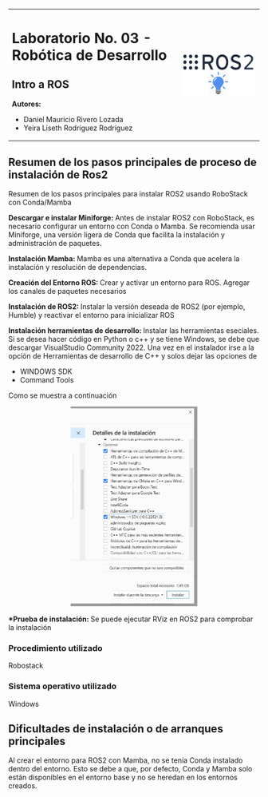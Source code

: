 <table>
  <tr>
    <td>
      <h1>Laboratorio No. 03 - Robótica de Desarrollo</h1>
      <h2> Intro a ROS </h2>
      <strong> Autores:</strong>
      <ul>
        <li>Daniel Mauricio Rivero Lozada </li>
        <li>Yeira Liseth Rodríguez Rodríguez</li>
      </ul>
    </td>
    <td>
      <img src="Images/Portada.jpg" width="400">
    </td>
  </tr>
</table>

## Resumen de los pasos principales de proceso de instalación de Ros2

Resumen de los pasos principales para instalar ROS2 usando RoboStack con Conda/Mamba

<b> Descargar e instalar Miniforge: </b> Antes de instalar ROS2 con RoboStack, es necesario configurar un entorno con Conda o Mamba. Se recomienda usar Miniforge, una versión ligera de Conda que facilita la instalación y administración de paquetes.

<b> Instalación Mamba: </b> Mamba es una alternativa a Conda que acelera la instalación y resolución de dependencias.

<b> Creación del Entorno ROS: </b> Crear y activar un entorno para ROS. Agregar los canales de paquetes necesarios

<b>  Instalación de ROS2: </b> Instalar la versión deseada de ROS2 (por ejemplo, Humble) y reactivar el entorno para inicializar ROS

<b>  Instalación herramientas de desarrollo: </b> Instalar las herramientas eseciales. Si se desea hacer código en Python o c++ y se tiene Windows, se debe que descargar VisualStudio Community 2022. Una vez en el instalador irse a la opción de Herramientas de desarrollo de C++ y solos dejar las opciones de 

* WINDOWS SDK
* Command Tools

Como se muestra a continuación

<p align="center">
  <img src="Images/InstalacionWindowsComunity.jpeg" height="400">
</p>

<b> *Prueba de instalación: </b> Se puede ejecutar RViz en ROS2 para comprobar la instalación

### Procedimiento utilizado

Robostack

### Sistema operativo utilizado

Windows

## Dificultades de instalación o de arranques principales

Al crear el entorno para ROS2 con Mamba, no se tenía Conda instalado dentro del entorno. Esto se debe a que, por defecto, Conda y Mamba solo están disponibles en el entorno base y no se heredan en los entornos creados.


